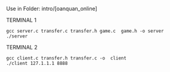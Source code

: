 Use in Folder: intro/[oanquan_online]

TERMINAL 1
```
gcc server.c transfer.c transfer.h game.c  game.h -o server
./server
```

TERMINAL 2
```
gcc client.c transfer.h transfer.c -o  client
./client 127.1.1.1 8888
```